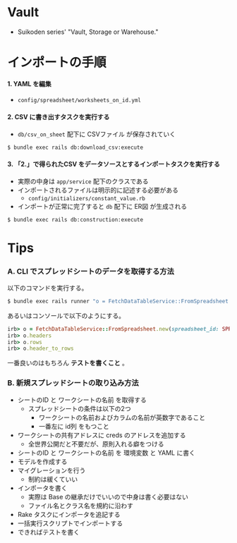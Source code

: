 # Vault
- Suikoden series' "Vault, Storage or Warehouse."

# インポートの手順

#### 1. YAML を編集
- `config/spreadsheet/worksheets_on_id.yml`

#### 2. CSV に書き出すタスクを実行する
- `db/csv_on_sheet` 配下に CSVファイル が保存されていく

```bash
$ bundle exec rails db:download_csv:execute
```

#### 3. 「2.」で得られたCSV をデータソースとするインポートタスクを実行する
- 実際の中身は `app/service` 配下のクラスである
- インポートされるファイルは明示的に記述する必要がある
  - `config/initializers/constant_value.rb`
- インポートが正常に完了すると `db` 配下に ER図 が生成される

```bash
$ bundle exec rails db:construction:execute
```

# Tips

### A. CLI でスプレッドシートのデータを取得する方法
以下のコマンドを実行する。

```bash
$ bundle exec rails runner "o = FetchDataTableService::FromSpreadsheet.new(spreadsheet_id: SPREADSHEET_ID, worksheet_name: WORKSHEET_NAME); o.headers; o.rows; o.header_to_rows"
```

あるいはコンソールで以下のようにする。

```ruby
irb> o = FetchDataTableService::FromSpreadsheet.new(spreadsheet_id: SPREADSHEET_ID, worksheet_name: WORKSHEET_NAME) # ログは hoge; nil; では出てしまう
irb> o.headers
irb> o.rows
irb> o.header_to_rows
```

一番良いのはもちろん **テストを書くこと** 。

### B. 新規スプレッドシートの取り込み方法
- シートのID と ワークシートの名前 を取得する
  - スプレッドシートの条件は以下の2つ
    - ワークシートの名前およびカラムの名前が英数字であること
    - 一番左に id列 をもつこと
- ワークシートの共有アドレスに creds のアドレスを追加する
  - 全世界公開だと不要だが、原則入れる癖をつける
- シートのID と ワークシートの名前 を 環境変数 と YAML に書く
- モデルを作成する
- マイグレーションを行う
  - 制約は緩くていい
- インポータを書く
  - 実際は Base の継承だけでいいので中身は書く必要はない
  - ファイル名とクラス名を規約に沿わす
- Rake タスクにインポータを追記する
- 一括実行スクリプトでインポートする
- できればテストを書く

